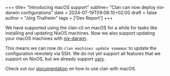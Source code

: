 +++
title= "Introducing macOS support"
subline= "Clan can now deploy nix-darwin configurations"
date = 2024-07-19T09:08:10+02:00
draft = false
author = "Jörg Thalheim"
tags = ['Dev Report']
+++

We have supported using the clan-cli on macOS for a while for tasks like installing and updating NixOS machines.
Now we also support updating your macOS machines with [nix-darwin](https://github.com/nix-darwin/nix-darwin).

This means we can now do `clan machines update somemac` to update the configuration remotely via SSH.
We do not yet support all features that we support on NixOS, but we already support [vars](https://docs.clan.lol/guides/vars-backend/).

Check out our [documentation](https://docs.clan.lol/guides/macos/) on how to use clan with macOS.
